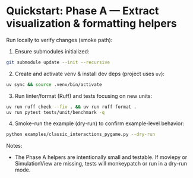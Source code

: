 # Quickstart: Phase A — Extract visualization & formatting helpers

Run locally to verify changes (smoke path):

1. Ensure submodules initialized:

```bash
git submodule update --init --recursive
```

2. Create and activate venv & install dev deps (project uses `uv`):

```bash
uv sync && source .venv/bin/activate
```

3. Run linter/format (Ruff) and tests focusing on new units:

```bash
uv run ruff check --fix . && uv run ruff format .
uv run pytest tests/unit/benchmark -q
```

4. Smoke-run the example (dry-run) to confirm example-level behavior:

```bash
python examples/classic_interactions_pygame.py --dry-run
```

Notes:
- The Phase A helpers are intentionally small and testable. If moviepy or SimulationView are missing, tests will monkeypatch or run in a dry-run mode.

